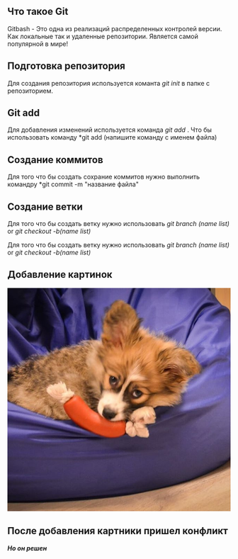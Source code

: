## Что такое Git

Gitbash  - Это одна из реализаций распределенных контролей версии. Как локальные так и удаленные репозитории.  Является самой популярной в мире!

## Подготовка репозитория

Для создания репозитория используется команта *git init* в папке с репозиторием.

## Git add

Для добавления изменений используется команда *git add* . Что бы использовать команду *git add (напишите команду с именем файла)

## Cоздание коммитов 

Для того что бы создать сохрание коммитов нужно выполнить командру *git commit -m "название файла"

## Создание ветки

Для того что бы создать ветку нужно использовать *git branch (name list)* or *git checkout -b(name list)* 

Для того что бы создать ветку нужно использовать *git branch (name list)* or *git checkout -b(name list)*

## Добавление картинок

![Это Алексей](Lelik_corgi.jpg)

## После добавления картники пришел конфликт
 __*Но он решен*__